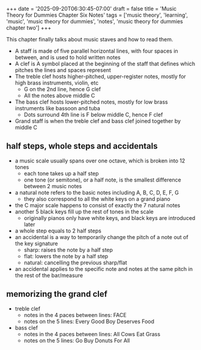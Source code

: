 +++
date = '2025-09-20T06:30:45-07:00'
draft = false
title = 'Music Theory for Dummies Chapter Six Notes'
tags = ['music theory', 'learning', 'music', 'music theory for dummies', 'notes', 'music theory for dummies chapter two']
+++

This chapter finally talks about music staves and how to read them.

* A staff is made of five parallel horizontal lines, with four spaces in between, and is used to hold written notes
* A clef is A symbol placed at the beginning of the staff that defines which pitches the lines and spaces represent
* The treble clef hosts higher-pitched, upper-register notes, mostly for high brass instruments, violin, etc
	* G on the 2nd line, hence G clef
	* All the notes above middle C
* The bass clef hosts lower-pitched notes, mostly for low brass instruments like bassoon and tuba
	* Dots surround 4th line is F below middle C, hence F clef
* Grand staff is when the treble clef and bass clef joined together by middle C

## half steps, whole steps and accidentals

* a music scale usually spans over one octave, which is broken into 12 tones
	* each tone takes up a half step
	* one tone (or semitone), or a half note, is the smallest difference between 2 music notes
* a natural note refers to the basic notes including A, B, C, D, E, F, G
	* they also correspond to all the white keys on a grand piano
* the C major scale happens to consist of exactly the 7 natural notes
* another 5 black keys fill up the rest of tones in the scale
	* originally pianos only have white keys, and black keys are introduced later
* a whole step equals to 2 half steps
* an accidental is a way to temporarily change the pitch of a note out of the key signature
	* sharp: raises the note by a half step
	* flat: lowers the note by a half step
	* natural: cancelling the previous sharp/flat
* an accidental applies to the specific note and notes at the same pitch in the rest of the bar/measure

## memorizing the grand clef

* treble clef
	* notes in the 4 paces between lines: FACE
	* notes on the 5 lines: Every Good Boy Deserves Food
* bass clef
	* notes in the 4 paces between lines: All Cows Eat Grass
	* notes on the 5 lines: Go Buy Donuts For All